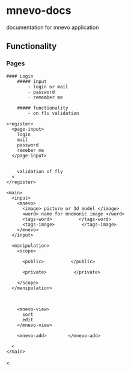 # mnevo-docs
documentation for mnevo application 

<main>
  
</main>

## Functionality
  ### Pages
    #### Login
		##### input
	        - login or mail
	        - password
	        - remember me

      	##### functionality
        	- on flu validation

    <register>
      <page-input>
        login
        mail
        password
        remeber me 
      </page-input>
      
      
        validation of fly
      <
    </register>

    <main>
      <input>
        <mnevo>
          <image> picture or 3d model </image>
          <word> name for mnemonic image </word>
          <tags-word>          </tags-word>
          <tags-image>          </tags-image>
        </mnevo>
      </input>

      <manipulation>
        <scope>

          <public>          </public>

          <private>          </private>

        </scope>
      </manipulation>

      

        <mnevo-view>
          sort
          edit
        </mnevo-view>

        <mnevo-add>        </mnevo-add>
        
      <
    </main>
  </pages>
<
